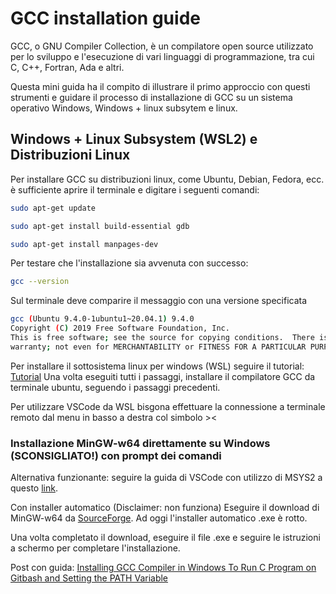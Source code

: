 # GCC installation guide

GCC, o GNU Compiler Collection, è un compilatore open source utilizzato per lo sviluppo e l'esecuzione di vari linguaggi di programmazione, tra cui C, C++, Fortran, Ada e altri. 

Questa mini guida ha il compito di illustrare il primo approccio con questi strumenti e guidare il processo di installazione di GCC su un sistema operativo Windows, Windows + linux subsytem e linux.

## Windows + Linux Subsystem (WSL2) e Distribuzioni Linux 

Per installare GCC su distribuzioni linux, come Ubuntu, Debian, Fedora, ecc. è sufficiente aprire il terminale e digitare i seguenti comandi:


```bash
sudo apt-get update
```
```bash
sudo apt-get install build-essential gdb
```
```bash
sudo apt-get install manpages-dev
```
Per testare che l'installazione sia avvenuta con successo:

```bash
gcc --version
```
Sul terminale deve comparire il messaggio con una versione specificata 

```bash
gcc (Ubuntu 9.4.0-1ubuntu1~20.04.1) 9.4.0
Copyright (C) 2019 Free Software Foundation, Inc.
This is free software; see the source for copying conditions.  There is NO
warranty; not even for MERCHANTABILITY or FITNESS FOR A PARTICULAR PURPOSE.
```

Per installare il sottosistema linux per windows (WSL) seguire il tutorial: [Tutorial](https://ubuntu.com/tutorials/install-ubuntu-on-wsl2-on-windows-10#1-overview)
Una volta eseguiti tutti i passaggi, installare il compilatore GCC da terminale ubuntu, seguendo i passaggi precedenti.

Per utilizzare VSCode da WSL bisgona effettuare la connessione a terminale remoto dal menu in basso a destra col simbolo >< 


### Installazione MinGW-w64 direttamente su Windows (SCONSIGLIATO!) con prompt dei comandi

Alternativa funzionante: seguire la guida di VSCode con utilizzo di MSYS2 a questo [link](https://code.visualstudio.com/docs/cpp/config-mingw).


Con installer automatico (Disclaimer: non funziona)
Eseguire il download di MinGW-w64 da [SourceForge](https://sourceforge.net/projects/mingw-w64/).
Ad oggi l'installer automatico .exe è rotto.
 
Una volta completato il download, eseguire il file .exe e seguire le istruzioni a schermo per completare l'installazione.

Post con guida: [Installing GCC Compiler in Windows To Run C Program on Gitbash and Setting the PATH Variable](https://www.linkedin.com/pulse/installing-gcc-compiler-windows-run-c-program-gitbash-david-michael/)




